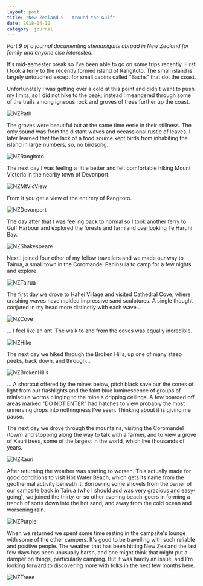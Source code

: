 ```yaml
---
layout: post
title: "New Zealand 9 - Around the Gulf"
date: 2018-04-12
category: journal
---
```


<link rel="stylesheet" type="text/css"  href="/keiths-site/css/main.css">

*Part 9 of a journal documenting shenanigans abroad in New Zealand for family and anyone else interested.*

It's mid-semester break so I've been able to go on some trips recently. First I took a ferry to the recently formed island of Rangitoto. The small island is largely untouched except for small cabins called "Bachs" that dot the coast.

Unfortunately I was getting over a cold at this point and didn't want to push my limits, so I did not hike to the peak; instead I meandered through some of the trails among igneous rock and groves of trees further up the coast.

![NZPath](/keiths-site/image_dir/NZPath.jpg)

The groves were beautiful but at the same time eerie in their stillness. The only sound was from the distant waves and occassional rustle of leaves. I later learned that the lack of a food source kept birds from inhabiting the island in large numbers, so, no birdsong.

![NZRangitoto](/keiths-site/image_dir/NZRangitoto.jpg)

The next day I was feeling a little better and felt comfortable hiking Mount Victoria in the nearby town of Devonport.

![NZMtVicView](/keiths-site/image_dir/NZMtVicView.jpg)

From it you get a view of the entirety of Rangitoto.

![NZDevonport](/keiths-site/image_dir/NZDevonport.jpg)

The day after that I was feeling back to normal so I took another ferry to Gulf Harbour and explored the forests and farmland overlooking Te Haruhi Bay.

![NZShakespeare](/keiths-site/image_dir/NZShakespeare.jpg)

Next I joined four other of my fellow travellers and we made our way to Tairua, a small town in the Coromandel Peninsula to camp for a few nights and explore.

![NZTairua](/keiths-site/image_dir/NZTairua.jpg)

The first day we drove to Hahei Village and visited Cathedral Cove, where crashing waves have molded impressive sand sculptures. A single thought conjured in my head more distinctly with each wave...

![NZCove](/keiths-site/image_dir/NZCove.jpg)

... I feel like an ant. The walk to and from the coves was equally incredible.

![NZHike](/keiths-site/image_dir/NZHike.jpg)

The next day we hiked through the Broken Hills, up one of many steep peeks, back down, and through...

![NZBrokenHills](/keiths-site/image_dir/NZBrokenHills.jpg)

... A shortcut offered by the mines below, pitch black save our the cones of light from our flashlights and the faint blue luminescence of groups of miniscule worms clinging to the mine's dripping ceilings. A few boarded off areas marked "DO NOT ENTER" had hatches to view probably the most unnerving drops into nothingness I've seen. Thinking about it is giving me pause.

The next day we drove through the mountains, visiting the Coromandel (town) and stopping along the way to talk with a farmer, and to view a grove of Kauri trees, some of the largest in the world, which live thousands of years.

![NZKauri](/keiths-site/image_dir/NZKauri.jpg)

After returning the weather was starting to worsen. This actually made for good conditions to visit Hot Water Beach, which gets its name from the geothermal activity beneath it. Borrowing some shovels from the owner of our campsite back in Tairua (who I should add was very gracious and easy-going), we joined the thirty-or-so other evening beach-goers in forming a trench of sorts down into the hot sand, and away from the cold ocean and worsening rain.

![NZPurple](/keiths-site/image_dir/NZPurple.jpg)

When we returned we spent some time resting in the campsite's lounge with some of the other campers. It's good to be travelling with such reliable and positive people. The weather that has been hitting New Zealand the last few days has been unusually harsh, and one might think that might put a damper on things, particularly camping. But it was hardly an issue, and I'm looking forward to discovering more with folks in the next few months here.

![NZTreee](/keiths-site/image_dir/NZTree.jpg)